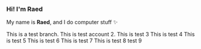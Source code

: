 ### Hi! I'm Raed

My name is **Raed**, and I do computer stuff ✨

This is a test branch.
This is test account 2.
This is test 3
This is test 4
This is test 5
This is test 6
This is test 7
This is test 8
test 9
